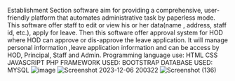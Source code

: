 Establishment Section software aim for providing a comprehensive, user-friendly platform that automates administrative task by paperless mode. This software offer staff to edit or view his or her data(name , address, staff id, etc.), apply for leave. Then this software offer approval system for HOD where HOD can approve or dis-approve the leave application. It will manage personal information ,leave application information and can be access by HOD, Principal, Staff and Admin.
Programming language use:
  HTML
  CSS
  JAVASCRIPT
  PHP
FRAMEWORK USED:
  BOOTSTRAP
DATABASE USED:
  MYSQL
![image](https://github.com/aadityakolhapure/establishment_section/assets/122794685/18c5398b-1db5-4909-931d-e0cdea52f9bb)
![Screenshot 2023-12-06 200322](https://github.com/aadityakolhapure/establishment_section/assets/122794685/48d06fb0-8072-4364-932d-27de8c08bd06)
![Screenshot (136)](https://github.com/aadityakolhapure/establishment_section/assets/122794685/0f6cfaa1-404c-4448-8e98-a9cf2df380ea)
